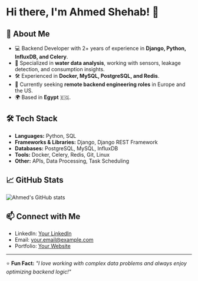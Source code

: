 # Hi there, I'm Ahmed Shehab! 👋

## 🚀 About Me
- 💻 Backend Developer with 2+ years of experience in **Django, Python, InfluxDB, and Celery**.
- 🌊 Specialized in **water data analysis**, working with sensors, leakage detection, and consumption insights.
- 🛠️ Experienced in **Docker, MySQL, PostgreSQL, and Redis**.
- 🔎 Currently seeking **remote backend engineering roles** in Europe and the US.
- 🌍 Based in **Egypt** 🇪🇬.

## 🛠️ Tech Stack
- **Languages:** Python, SQL  
- **Frameworks & Libraries:** Django, Django REST Framework  
- **Databases:** PostgreSQL, MySQL, InfluxDB  
- **Tools:** Docker, Celery, Redis, Git, Linux  
- **Other:** APIs, Data Processing, Task Scheduling  

## 📈 GitHub Stats
![Ahmed's GitHub stats](https://github-readme-stats.vercel.app/api?username=your-github-username&show_icons=true&theme=radical)

## 📫 Connect with Me
- LinkedIn: [Your LinkedIn](https://www.linkedin.com/in/your-profile)
- Email: your.email@example.com
- Portfolio: [Your Website](https://yourportfolio.com)

---

⭐️ **Fun Fact:** _"I love working with complex data problems and always enjoy optimizing backend logic!"_

